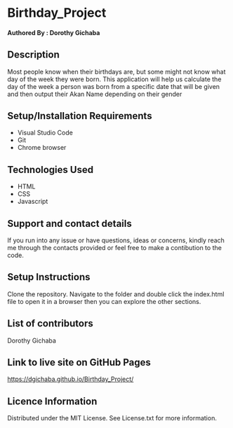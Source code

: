 # Birthday_Project
#### Authored By : **Dorothy Gichaba**
## Description
Most people know when their birthdays are, but some might not know what day of the week they were born. This application will help us calculate the day of the week a person was born from a specific date that will be given and then output their Akan Name depending on their gender
## Setup/Installation Requirements
* Visual Studio Code
* Git
* Chrome browser
## Technologies Used
* HTML
* CSS
* Javascript
## Support and contact details
If you run into any issue or have questions, ideas or concerns, kindly reach me through the contacts provided or feel free to make a contibution to the code.
## Setup Instructions
Clone the repository. Navigate to the folder and double click the index.html file to open it in a browser then you can explore the other sections.

## List of contributors 
Dorothy Gichaba
## Link to live site on GitHub Pages
https://dgichaba.github.io/Birthday_Project/
## Licence Information
Distributed under the MIT License. See License.txt for more information.

